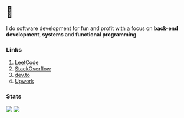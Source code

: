 # 🦀

I do software development for fun and profit with a focus on **back-end development**, **systems** and **functional programming**.

 ### Links
1. [LeetCode](https://leetcode.com/thedenisnikulin/)
2. [StackOverflow](https://stackoverflow.com/users/12689465/thedenisnikulin)
3. [dev.to](https://dev.to/thedenisnikulin)
4. [Upwork](https://www.upwork.com/o/profiles/users/~0143ebb308e4a6f5c5/)


### Stats
<img src="https://github-readme-stats.vercel.app/api/?username=thedenisnikulin&show_icons=true&line_height=20&card_width=0&include_all_commits=true" />
<img src="https://github-readme-stats.vercel.app/api/top-langs/?username=thedenisnikulin&hide=css,html,Makefile,lua,vim%20script&langs_count=8&layout=compact&card_width=445" />
